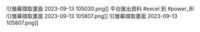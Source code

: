![[螢幕擷取畫面 2023-09-13 105030.png]]
平台匯出資料 #excel 到 #power_BI
![[螢幕擷取畫面 2023-09-13 105807.png]]
![[螢幕擷取畫面 2023-09-13 105807.png]]